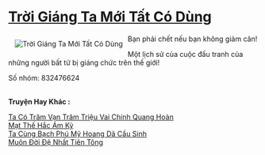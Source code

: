 <a href="https://truyentiki.com/troi-giang-ta-moi-tat-co-dung.33743/" title="Trời Giáng Ta Mới Tất Có Dùng"><h1>Trời Giáng Ta Mới Tất Có Dùng</h1></a><div style="display:table"><img align="right" style="float: left; padding: 10px;" src="https://truyentiki.com/a/img/str/src/33743.jpg" alt="Trời Giáng Ta Mới Tất Có Dùng">Bạn phải chết nếu bạn không giảm cân! <p></p> Một lịch sử của cuộc đấu tranh của những người bất tử bị giáng chức trên thế giới! <p></p> Số nhóm: 832476624</div><p><br><b>Truyện Hay Khác :</b></p><a href="https://truyentiki.com/ta-co-tram-van-tram-trieu-vai-chinh-quang-hoan.33742/" alt="Ta Có Trăm Vạn Trăm Triệu Vai Chính Quang Hoàn">Ta Có Trăm Vạn Trăm Triệu Vai Chính Quang Hoàn</a><br/><a href="https://truyentiki.wordpress.com/2020/06/08/mat-the-hac-am-ky/" alt="Mạt Thế Hắc Ám Kỷ">Mạt Thế Hắc Ám Kỷ</a><br/><a href="https://github.com/nownovels/top500/tree/master/truyenhay/33850/" alt="Ta Cùng Bạch Phú Mỹ Hoang Dã Cầu Sinh">Ta Cùng Bạch Phú Mỹ Hoang Dã Cầu Sinh</a><br/><a href="https://truyentiki.wordpress.com/2020/06/08/muon-doi-de-nhat-tien-tong/" alt="Muôn Đời Đệ Nhất Tiên Tông">Muôn Đời Đệ Nhất Tiên Tông</a><br/>